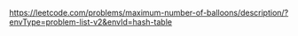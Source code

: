 https://leetcode.com/problems/maximum-number-of-balloons/description/?envType=problem-list-v2&envId=hash-table